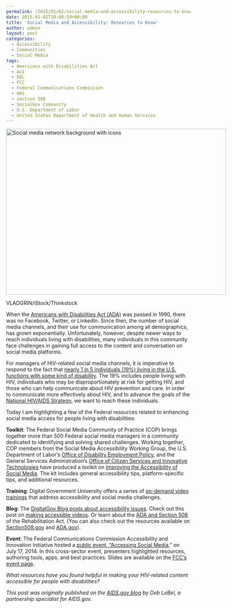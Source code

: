 ```yaml
---
permalink: /2015/01/02/social-media-and-accessibility-resources-to-know/
date: 2015-01-02T10:00:59+00:00
title: 'Social Media and Accessibility: Resources to Know'
author: admin
layout: post
categories:
  - Accessibility
  - Communities
  - Social Media
tags:
  - Americans with Disabilities Act
  - AoI
  - DOL
  - FCC
  - Federal Communications Commission
  - HHS
  - section 508
  - SocialGov Community
  - U.S. Department of Labor
  - United States Department of Health and Human Services
---
```


<div id="attachment_231441" style="width: 610px" class="wp-caption aligncenter">
  <img class="size-full wp-image-231441" src="https://s3.amazonaws.com/sitesusa/wp-content/uploads/sites/212/2014/12/600-x-452-Social-media-network-background-with-icons-vector-VLADGRIN-iStock-Thinkstock-470847401.jpg" alt="Social media network background with icons" width="600" height="452" />
  
  <p class="wp-caption-text">
    VLADGRIN/iStock/Thinkstock
  </p>
</div>

When the [Americans with Disabilities Act (ADA)](http://www.ada.gov/index.html) was passed in 1990, there was no Facebook, Twitter, or LinkedIn. Since then, the number of social media channels, and their use for communication among all demographics, has grown exponentially. Unfortunately, however, despite newer ways to reach individuals living with disabilities, many individuals in this community face challenges in gaining full access to the content and conversation on social media platforms.

For managers of HIV-related social media channels, it is imperative to respond to the fact that [nearly 1 in 5 individuals (19%) living in the U.S. functions with some kind of disability](https://www.census.gov/newsroom/releases/archives/miscellaneous/cb12-134.html). The 19% includes people living with HIV, individuals who may be disproportionately at risk for getting HIV, and those who can help communicate about HIV prevention and care. In order to communicate more effectively about HIV, and to advance the goals of the [National HIV/AIDS Strategy](https://www.aids.gov/federal-resources/national-hiv-aids-strategy/overview/index.html?hpslider=6), we want to reach these individuals.

Today I am highlighting a few of the Federal resources related to enhancing social media access for people living with disabilities:

**Toolkit**: The Federal Social Media Community of Practice (COP) brings together more than 500 Federal social media managers in a community dedicated to identifying and solving shared challenges. Working together, COP members from the Social Media Accessibility Working Group, the U.S. Department of Labor’s [Office of Disability Employment Policy](http://www.dol.gov/odep/), and the General Services Administration’s [Office of Citizen Services and Innovative Technologies](http://www.gsa.gov/portal/category/25729) have produced a toolkit on [Improving the Accessibility of Social Media](https://www.digitalgov.gov/resources/improving-the-accessibility-of-social-media-in-government/). The kit includes general accessibility tips, platform-specific tips, and additional resources.

**Training**: Digital Government University offers a series of [on-demand video trainings](https://www.youtube.com/user/HowTogov) that address accessibility and social media challenges.

**Blog**: The [DigitalGov Blog posts about accessibility issues](https://www.digitalgov.gov/category/ux/accessibility/). Check out this post on [making accessible videos](https://www.digitalgov.gov/2014/06/30/508-accessible-videos-why-and-how-to-make-them/). Or learn about the [ADA and Section 508](https://www.digitalgov.gov/2014/08/07/celebrate-the-americans-with-disabilities-act-and-section-508/) of the Rehabilitation Act. (You can also check out the resources available on [Section508.gov](http://www.section508.gov/) and [ADA.gov](http://www.ada.gov/index.html)).

**Event**: The Federal Communications Commission Accessibility and Innovation Initiative hosted a [public event, “Accessing Social Media](http://www.fcc.gov/events/accessing-social-media),” on July 17, 2014. In this cross-sector event, presenters highlighted resources, authoring tools, apps, and best practices. Slides are available on the [FCC’s event page](http://www.fcc.gov/events/accessing-social-media).

_What resources have you found helpful in making your HIV-related content accessible for people with disabilities?_

_This post was originally published on the [AIDS.gov blog](https://blog.aids.gov/) by Deb LeBel, a partnership specialist for AIDS.gov._
